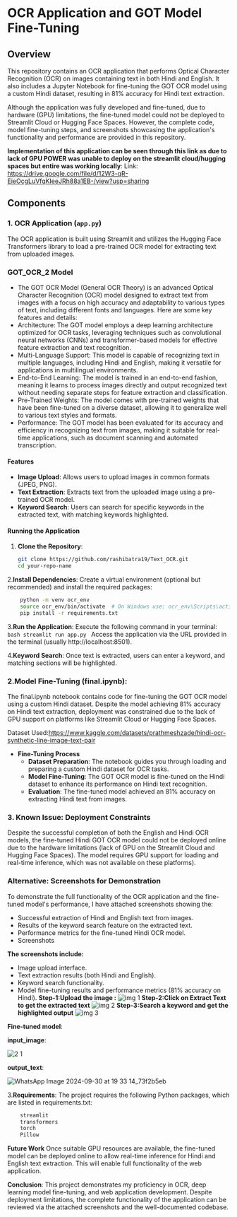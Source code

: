 # OCR Application and GOT Model Fine-Tuning

## Overview
This repository contains an OCR application that performs Optical Character Recognition (OCR) on images containing text in both Hindi and English. It also includes a Jupyter Notebook for fine-tuning the GOT OCR model using a custom Hindi dataset, resulting in 81% accuracy for Hindi text extraction.

Although the application was fully developed and fine-tuned, due to hardware (GPU) limitations, the fine-tuned model could not be deployed to Streamlit Cloud or Hugging Face Spaces. However, the complete code, model fine-tuning steps, and screenshots showcasing the application's functionality and performance are provided in this repository.

**Implementation of this application can be seen through this link as due to lack of GPU POWER was unable to deploy on the streamlit cloud/hugging spaces but entire was working locally**:
Link: https://drive.google.com/file/d/12W3-qR-EieOcgLuVfqKIeeJRh88a1EB-/view?usp=sharing
## Components

### 1. OCR Application (`app.py`)
The OCR application is built using Streamlit and utilizes the Hugging Face Transformers library to load a pre-trained OCR model for extracting text from uploaded images.

### GOT_OCR_2 Model 
- The GOT OCR Model (General OCR Theory) is an advanced Optical Character Recognition (OCR) model designed to extract text from images with a focus on high accuracy and adaptability to various types of text, including different fonts and languages. Here are some key features and details:
- Architecture: The GOT model employs a deep learning architecture optimized for OCR tasks, leveraging techniques such as convolutional neural networks (CNNs) and transformer-based models for effective feature extraction and text recognition.
- Multi-Language Support: This model is capable of recognizing text in multiple languages, including Hindi and English, making it versatile for applications in multilingual environments.
- End-to-End Learning: The model is trained in an end-to-end fashion, meaning it learns to process images directly and output recognized text without needing separate steps for feature extraction and classification.
- Pre-Trained Weights: The model comes with pre-trained weights that have been fine-tuned on a diverse dataset, allowing it to generalize well to various text styles and formats.
- Performance: The GOT model has been evaluated for its accuracy and efficiency in recognizing text from images, making it suitable for real-time applications, such as document scanning and automated transcription.

  
#### Features
- **Image Upload**: Allows users to upload images in common formats (JPEG, PNG).
- **Text Extraction**: Extracts text from the uploaded image using a pre-trained OCR model.
- **Keyword Search**: Users can search for specific keywords in the extracted text, with matching keywords highlighted.

#### Running the Application
1. **Clone the Repository**:
   ```bash
   git clone https://github.com/rashibatra19/Text_OCR.git
   cd your-repo-name
2.**Install Dependencies**:
  Create a virtual environment (optional but recommended) and install the required packages:
  ```bash
      python -m venv ocr_env
      source ocr_env/bin/activate  # On Windows use: ocr_env\Scripts\activate
      pip install -r requirements.txt
```
3.**Run the Application**: 
  Execute the following command in your terminal:
    ```bash
      streamlit run app.py
      ```
      Access the application via the URL provided in the terminal (usually http://localhost:8501).
  

4.**Keyword Search**: Once text is extracted, users can enter a keyword, and matching sections will be highlighted.

### **2.Model Fine-Tuning (final.ipynb)**:
The final.ipynb notebook contains code for fine-tuning the GOT OCR model using a custom Hindi dataset. 
Despite the model achieving 81% accuracy on Hindi text extraction, deployment was constrained due to the lack of GPU support on platforms like Streamlit Cloud or Hugging Face Spaces.

Dataset Used:https://www.kaggle.com/datasets/prathmeshzade/hindi-ocr-synthetic-line-image-text-pair
- **Fine-Tuning Process**
    - **Dataset Preparation**: The notebook guides you through loading and preparing a custom Hindi dataset for OCR tasks.
    - **Model Fine-Tuning**: The GOT OCR model is fine-tuned on the Hindi dataset to enhance its performance on Hindi text recognition.
    - **Evaluation**: The fine-tuned model achieved an 81% accuracy on extracting Hindi text from images.
      
### 3. Known Issue: Deployment Constraints
Despite the successful completion of both the English and Hindi OCR models, the fine-tuned Hindi GOT OCR model could not be deployed online due to the hardware limitations (lack of GPU on the Streamlit Cloud and Hugging Face Spaces). The model requires GPU support for loading and real-time inference, which was not available on these platforms).

### Alternative: Screenshots for Demonstration
To demonstrate the full functionality of the OCR application and the fine-tuned model's performance, I have attached screenshots showing the:

  - Successful extraction of Hindi and English text from images.
  - Results of the keyword search feature on the extracted text.
  - Performance metrics for the fine-tuned Hindi OCR model.
  - Screenshots
    
**The screenshots include:**
  - Image upload interface.
  - Text extraction results (both Hindi and English).
  - Keyword search functionality.
  - Model fine-tuning results and performance metrics (81% accuracy on Hindi).
    **Step-1:Upload the image :**
 ![img 1 ](https://github.com/user-attachments/assets/1c102b5e-4b8c-4dac-b999-2a708825fea1)
    **Step-2:Click on Extract Text to get the extracted text**
![img 2](https://github.com/user-attachments/assets/6cb1ba67-0521-4e14-ae89-28464b6c7e3e)
    **Step-3:Search a keyword and get the highlighted output**
![img 3](https://github.com/user-attachments/assets/3a76ba0c-440f-4734-ae81-d87bd1e15f81)



**Fine-tuned model**:


**input_image**:

![2 1](https://github.com/user-attachments/assets/76951b89-bf67-4bf4-bdab-71d4ef6a5763)

**output_text**:

![WhatsApp Image 2024-09-30 at 19 33 14_73f2b5eb](https://github.com/user-attachments/assets/ae2b7888-267c-4345-a602-7313ba645ced)

3.**Requirements**:
  The project requires the following Python packages, which are listed in requirements.txt:
```bash
    streamlit
    transformers
    torch
    Pillow
```
**Future Work**
Once suitable GPU resources are available, the fine-tuned model can be deployed online to allow real-time inference for Hindi and English text extraction. This will enable full functionality of the web application.

**Conclusion**:
This project demonstrates my proficiency in OCR, deep learning model fine-tuning, and web application development. Despite deployment limitations, the complete functionality of the application can be reviewed via the attached screenshots and the well-documented codebase.
